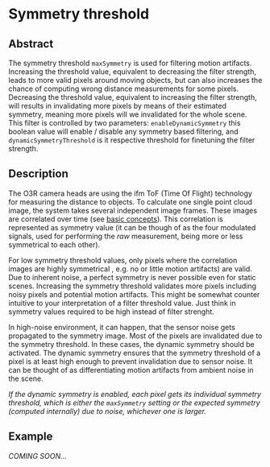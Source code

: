 # Symmetry threshold
## Abstract

The symmetry threshold `maxSymmetry` is used for filtering motion artifacts. Increasing the threshold value, equivalent to decreasing the filter strength, leads to more valid pixels around moving objects, but can also increases the chance of computing wrong distance measurements for some pixels. Decreasing the threshold value, equivalent to increasing the filter strength, will results in invalidating more pixels by means of their estimated symmetry, meaning more pixels will we invalidated for the whole scene. 
This filter is controlled by two parameters: `enableDynamicSymmetry` this boolean value will enable / disable any symmetry based filtering, and `dynamicSymmetryThreshold` is it respective threshold for finetuning the filter strength.  

## Description
The O3R camera heads are using the ifm ToF (Time Of Flight) technology for measuring the distance to objects. To calculate one single point cloud image, the system takes several independent image frames. These images are correlated over time (see [basic concepts](INSERT-LINK)). This correlation is represented as symmetry value (it can be though of as the four modulated signals, used for performing the *raw* measurement, being more or less symmetrical to each other). 

For low symmetry threshold values, only pixels where the correlation images are highly symmetrical , e.g. no or little motion artifacts) are valid. Due to inherent noise, a perfect symmetry is never possible even for static scenes. Increasing the symmetry threshold validates more pixels including noisy pixels and potential motion artifacts. This might be somewhat counter intuitive to your interpretation of a filter threshold value. Just think in symmetry values required to be high instead of filter strenght.  

In high-noise environment, it can happen, that the sensor noise gets propagated to the symmetry image. Most of the pixels are invalidated due to the symmetry threshold. In these cases, the dynamic symmetry should be activated. The dynamic symmetry ensures that the symmetry threshold of a pixel is at least high enough to prevent invalidation due to sensor noise. It can be thought of as differentiating motion artifacts from ambient noise in the scene.

*If the dynamic symmetry is enabled, each pixel gets its individual symmetry threshold, which is either the `maxSymmetry` setting or the expected symmetry (computed internally) due to noise, whichever one is larger.*

## Example

*COMING SOON...*